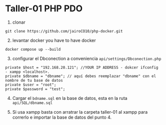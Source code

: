 # Taller-01 PHP PDO

1. clonar 
```
git clone https://github.com/jairoCO10/php-docker.git
```
2. levantar docker 
you have to have docker
```
docker compose up --build
```
3. configurar el Dbconection a conveniencia `api/settings/Dbconection.php`
```
private $host = "192.168.20.121"; //YOUR IP ADDRESS - dokcer ifconfig - xampp <localhost>.
private $dbname = "dbname"; // aquí debes reemplazar "dbname" con el nombre de tu base de datos
private $user = "root";
private $password = "test";
```
4. Cargar el `bdname.sql` en la base de datos, esta en la ruta `api/SQL/dbname.sql` 

5. Si usa xampp basta con arratrar la carpeta taller-01 al xampp para correrlo e importar la base de datos del punto 4.